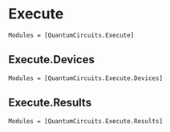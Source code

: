 # Execute

```@autodocs
Modules = [QuantumCircuits.Execute]
```

## Execute.Devices

```@autodocs
Modules = [QuantumCircuits.Execute.Devices]
```

## Execute.Results

```@autodocs
Modules = [QuantumCircuits.Execute.Results]
```
